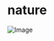 # nature
![Image](https://www.google.com/url?sa=i&url=https%3A%2F%2Fhobe.cc%2F%25D8%25B5%25D9%2588%25D8%25B1_%25D8%25A7%25D9%2584%25D8%25B7%25D8%25A8%25D9%258A%25D8%25B9%25D8%25A9_%25D8%25A7%25D9%2584%25D8%25AC%25D9%2585%25D9%258A%25D9%2584%25D8%25A9_%25D8%25A7%25D8%25AC%25D9%2585%25D9%2584_%25D9%2585%25D9%2586%25D8%25A7%25D8%25B8%25D8%25B1_%25D8%25B3%25D8%25A7%25D8%25AD%25D8%25B1%25D8%25A9_%25D9%2584%2F&psig=AOvVaw3Kx7d9v4n5wp3BNlEsv-Vf&ust=1650897658739000&source=images&cd=vfe&ved=0CAwQjRxqFwoTCIiliZb3rPcCFQAAAAAdAAAAABAY)
